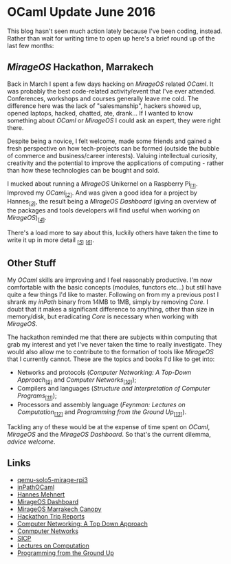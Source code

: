 # OCaml Update June 2016

This blog hasn't seen much action lately because I've been coding,
instead. Rather than wait for writing time to open up here's a
brief round up of the last few months:

## _MirageOS_ Hackathon, Marrakech

Back in March I spent a few days hacking on _MirageOS_ related
_OCaml_. It was probably the best code-related activity/event that
I've ever attended. Conferences, workshops and courses generally
leave me cold. The difference here was the lack of "salesmanship",
hackers showed up, opened laptops, hacked, chatted, ate, drank...
If I wanted to know something about _OCaml_ or _MirageOS_ I could
ask an expert, they were right there.

Despite being a novice, I felt welcome, made some friends and
gained a fresh perspective on how tech-projects can be formed
(outside the bubble of commerce and business/career interests).
Valuing intellectual curiosity, creativity and the potential to
improve the applications of computing - rather than how these
technologies can be bought and sold. 

I mucked about running a _MirageOS_ Unikernel on a Raspberry
Pi<sub>[_[1](#ref1)_]</sub>. Improved my _OCaml_<sub>[_[2](#ref2)_]</sub>.
And was given a good idea for a project
by Hannes<sub>[_[3](#ref3)_]</sub>, the result being a _MirageOS
Dashboard_ (giving an overview of the packages and tools developers
will find useful when working on _MirageOS_)<sub>[_[4](#ref4)_]</sub>.

There's a load more to say about this, luckily others have taken the
time to write it up in more detail <sub>[_[5](#ref5)_]</sub>
<sub>[_[6](#ref6)_]</sub>.

## Other Stuff

My _OCaml_ skills are improving and I feel reasonably productive. I'm
now comfortable with the basic concepts (modules, functors etc...)
but still have quite a few things I'd like to master. Following on
from my a previous post I shrank my _inPath_ binary from 14MB to
1MB, simply by removing _Core_. I doubt that it makes a significant
difference to anything, other than size in memory/disk, but
eradicating _Core_ is necessary when working with _MirageOS_.

The hackathon reminded me that there are subjects within computing
that grab my interest and yet I've never taken the time to really
investigate. They would also allow me to contribute to the
formation of tools like _MirageOS_ that I currently cannot. These are
the topics and books I'd like to get into:

* Networks and protocols (_Computer Networking: A Top-Down
  Approach_<sub>[_[9](#ref9)_]</sub> and _Computer
  Networks_<sub>[_[10](#ref10)_]</sub>);
* Compilers and languages (_Structure and Interpretation
  of Computer Programs_<sub>[_[11](#ref11)_]</sub>);
* Processors and assembly language (_Feynman: Lectures on
  Computation_<sub>[_[12](#ref12)_]</sub> and _Programming from the
  Ground Up_<sub>[_[13](#ref13)_]</sub>).

Tackling any of these would be at the expense of time spent on _OCaml_,
_MirageOS_ and the _MirageOS Dashboard_. So that's the current dilemma,
*_advice welcome_*.

## Links


* <a id="ref1"></a> [qemu-solo5-mirage-rpi3](https://github.com/rudenoise/qemu-solo5-mirage-rpi3)
* <a id="ref2"></a> [inPathOCaml](https://github.com/rudenoise/inPathOCaml)
* <a id="ref3"></a> [Hannes Mehnert](http://hannes.nqsb.io/)
* <a id="ref4"></a> [MirageOS Dashboard](https://github.com/rudenoise/mirage-dashboard)
* <a id="ref5"></a> [MirageOS Marrakech Canopy](http://canopy.mirage.io/)
* <a id="ref6"></a> [Hackathon Trip Reports](https://mirage.io/blog/2016-spring-hackathon)
* <a id="ref9"></a> [Computer Networking: A Top Down Approach](https://github.com/mw12/Academics/blob/master/sem%203-2/Computer%20Networks/Computer%20Networking%20A%20Top%20Down%20Approach%206th%20Edition.pdf)
* <a id="ref10"></a> [Conmputer Networks](http://cse.hcmut.edu.vn/~minhnguyen/NET/Computer%20Networks%20-%20A%20Tanenbaum%20-%205th%20edition.pdf)
* <a id="ref11"></a> [SICP](https://mitpress.mit.edu/sicp/full-text/book/book.html)
* <a id="ref12"></a> [Lectures on Computation](https://cds.cern.ch/record/411350/files/p101.pdf)
* <a id="ref13"></a> [Programming from the Ground Up](http://download-mirror.savannah.gnu.org/releases/pgubook/ProgrammingGroundUp-1-0-booksize.pdf)
